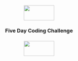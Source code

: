 <h3 align="center"><img src="https://lms-juniper-staticfiles-codeinstitute.s3.eu-west-1.amazonaws.com/static/ci-theme/images/logo.e8a545c07759.png" height="48" width="96"/></a></h3>
<h3 align="center">Five Day Coding Challenge</h3>
<h3 align="center"><img src="https://lms-juniper-staticfiles-codeinstitute.s3.eu-west-1.amazonaws.com/static/ci-theme/images/logo.e8a545c07759.png" height="48" width="96"/></a></h3>
